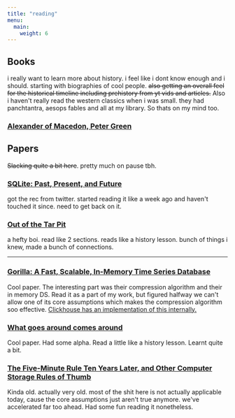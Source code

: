 ```yaml
---
title: "reading"
menu: 
  main:
    weight: 6
---
```


## Books
i really want to learn more about history. i feel like i dont know enough and i should. starting with biographies of cool people.
~~also getting an overall feel for the historical timeline including prehistory from yt vids and articles.~~
Also i haven't really read the western classics when i was small. they had panchtantra, aesops fables and all at my library. So thats on my mind too.

### [Alexander of Macedon, Peter Green](https://archive.org/details/in.ernet.dli.2015.226469/mode/2up)

## Papers 
~~Slacking quite a bit here~~. pretty much on pause tbh.
### [SQLite: Past, Present, and Future](https://www.vldb.org/pvldb/vol15/p3535-gaffney.pdf)
got the rec from twitter. started reading it like a week ago and haven't touched it since. need to get back on it.

### [Out of the Tar Pit](https://curtclifton.net/papers/MoseleyMarks06a.pdf)
a hefty boi. read like 2 sections. reads like a history lesson. bunch of things i knew, made a bunch of connections.

---

### [Gorilla: A Fast, Scalable, In-Memory Time Series Database](https://www.vldb.org/pvldb/vol8/p1816-teller.pdf)
Cool paper. The interesting part was their compression algorithm and their in memory DS. Read it as a part of my work, but figured halfway we can't allow one of its core assumptions which makes the compression algorithm soo effective.
[Clickhouse has an implementation of this internally.](https://altinity.com/blog/2019-7-new-encodings-to-improve-clickhouse)

### [What goes around comes around](https://people.cs.umass.edu/~yanlei/courses/CS691LL-f06/papers/SH05.pdf)
Cool paper. Had some alpha. Read a little like a history lesson. Learnt quite a bit.

### [The Five-Minute Rule Ten Years Later, and Other Computer Storage Rules of Thumb](https://www.cs.cmu.edu/~natassa/courses/15-721/papers/gray.pdf)
Kinda old. actually very old. most of the shit here is not actually applicable today, cause the core assumptions just aren't true anymore. we've accelerated far too ahead.
Had some fun reading it nonetheless.
